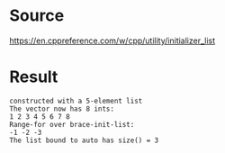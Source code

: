 # Source 

https://en.cppreference.com/w/cpp/utility/initializer_list

# Result

```
constructed with a 5-element list
The vector now has 8 ints:
1 2 3 4 5 6 7 8
Range-for over brace-init-list:
-1 -2 -3
The list bound to auto has size() = 3

```
